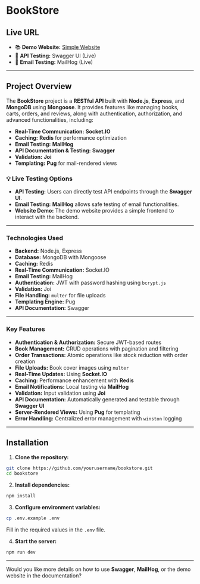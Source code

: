 # **BookStore**

## **Live URL**
- 📚 **Demo Website:** [Simple Website](http://iti-bookstore.s3-website-us-east-1.amazonaws.com/)
- 📑 **API Testing:** Swagger UI (Live)
- 📧 **Email Testing:** MailHog (Live)

---

## **Project Overview**
The **BookStore** project is a **RESTful API** built with **Node.js**, **Express**, and **MongoDB** using **Mongoose**. It provides features like managing books, carts, orders, and reviews, along with authentication, authorization, and advanced functionalities, including:

- **Real-Time Communication:** **Socket.IO**
- **Caching:** **Redis** for performance optimization
- **Email Testing:** **MailHog**
- **API Documentation & Testing:** **Swagger**
- **Validation:** **Joi**
- **Templating:** **Pug** for mail-rendered views

### 💡 **Live Testing Options**
- **API Testing:** Users can directly test API endpoints through the **Swagger UI**.
- **Email Testing:** **MailHog** allows safe testing of email functionalities.
- **Website Demo:** The demo website provides a simple frontend to interact with the backend.

---

### **Technologies Used**
- **Backend:** Node.js, Express
- **Database:** MongoDB with Mongoose
- **Caching:** Redis
- **Real-Time Communication:** Socket.IO
- **Email Testing:** MailHog
- **Authentication:** JWT with password hashing using `bcrypt.js`
- **Validation:** Joi
- **File Handling:** `multer` for file uploads
- **Templating Engine:** Pug
- **API Documentation:** Swagger

---

### **Key Features**
- **Authentication & Authorization:** Secure JWT-based routes
- **Book Management:** CRUD operations with pagination and filtering
- **Order Transactions:** Atomic operations like stock reduction with order creation
- **File Uploads:** Book cover images using `multer`
- **Real-Time Updates:** Using **Socket.IO**
- **Caching:** Performance enhancement with **Redis**
- **Email Notifications:** Local testing via **MailHog**
- **Validation:** Input validation using **Joi**
- **API Documentation:** Automatically generated and testable through **Swagger UI**
- **Server-Rendered Views:** Using **Pug** for templating
- **Error Handling:** Centralized error management with `winston` logging

---

## **Installation**
1. **Clone the repository:**
```bash
git clone https://github.com/yourusername/bookstore.git
cd bookstore
```

2. **Install dependencies:**
```bash
npm install
```

3. **Configure environment variables:**
```bash
cp .env.example .env
```
Fill in the required values in the `.env` file.

4. **Start the server:**
```bash
npm run dev
```

---

Would you like more details on how to use **Swagger**, **MailHog**, or the demo website in the documentation?